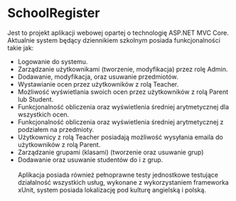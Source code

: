 # SchoolRegister
Jest to projekt aplikacji webowej opartej o technologię ASP.NET MVC Core.
Aktualnie system będący dziennikiem szkolnym posiada funkcjonalności takie
jak:<br />
- Logowanie do systemu. <br />
- Zarządzanie użytkownikami (tworzenie, modyfikacja) przez rolę Admin. <br />
- Dodawanie, modyfikacja, oraz usuwanie przedmiotów. <br />
- Wystawianie ocen przez użytkowników z rolą Teacher. <br />
- Możliwość wyświetlania swoich ocen przez użytkowników z rolą Parent lub Student.<br />
- Funkcjonalność obliczenia oraz wyświetlenia średniej arytmetycznej dla wszystkich ocen.<br />
- Funkcjonalność obliczenia oraz wyświetlenia średniej arytmetycznej z podziałem na przedmioty.<br />
- Użytkownicy z rolą Teacher posiadają możliwość wysyłania emaila do użytkowników z rolą Parent.<br />
- Zarządzanie grupami (klasami) (tworzenie oraz usuwanie grup)<br />
- Dodawanie oraz usuwanie studentów do i z grup.<br /> <br />
Aplikacja posiada również pełnoprawne testy jednostkowe testujące działalność
wszystkich usług, wykonane z wykorzystaniem frameworka xUnit, system
posiada lokalizację pod kulturę angielską i polską.
